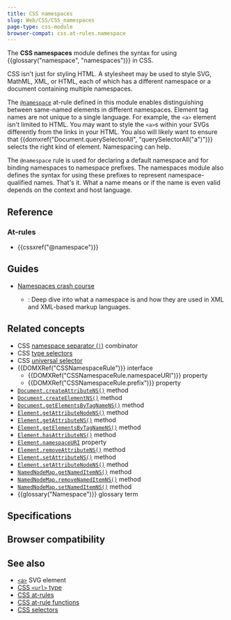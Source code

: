 ```yaml
---
title: CSS namespaces
slug: Web/CSS/CSS_namespaces
page-type: css-module
browser-compat: css.at-rules.namespace
---
```




The **CSS namespaces** module defines the syntax for using {{glossary("namespace", "namespaces")}} in CSS.

CSS isn't just for styling HTML. A stylesheet may be used to style SVG, MathML, XML, or HTML, each of which has a different namespace or a document containing multiple namespaces.

The [`@namespace`](/Web/CSS/@namespace) at-rule defined in this module enables distinguishing between same-named elements in different namespaces. Element tag names are not unique to a single language. For example, the `<a>` element isn't limited to HTML. You may want to style the `<a>`s within your SVGs differently from the links in your HTML. You also will likely want to ensure that {{domxref("Document.querySelectorAll", "querySelectorAll(\"a\")")}} selects the right kind of element. Namespacing can help.

The `@namespace` rule is used for declaring a default namespace and for binding namespaces to namespace prefixes. The namespaces module also defines the syntax for using these prefixes to represent namespace-qualified names. That's it. What a name means or if the name is even valid depends on the context and host language.

## Reference

### At-rules

- {{cssxref("@namespace")}}

## Guides

- [Namespaces crash course](/Web/SVG/Namespaces_Crash_Course)

  - : Deep dive into what a namespace is and how they are used in XML and XML-based markup languages.

## Related concepts

- CSS [namespace separator (`|`)](/Web/CSS/Namespace_separator) combinator
- CSS [type selectors](/Web/CSS/Type_selectors)
- CSS [universal selector](/Web/CSS/Universal_selectors)
- {{DOMXRef("CSSNamespaceRule")}} interface
  - {{DOMXRef("CSSNamespaceRule.namespaceURI")}} property
  - {{DOMXRef("CSSNamespaceRule.prefix")}} property
- [`Document.createAttributeNS()`](/Web/API/Document/createAttributeNS) method
- [`Document.createElementNS()`](/Web/API/Document/createElementNS) method
- [`Document.getElementsByTagNameNS()`](/Web/API/Document/getElementsByTagNameNS) method
- [`Element.getAttributeNodeNS()`](/Web/API/Element/getAttributeNodeNS) method
- [`Element.getAttributeNS()`](/Web/API/Element/getAttributeNS) method
- [`Element.getElementsByTagNameNS()`](/Web/API/Element/getElementsByTagNameNS) method
- [`Element.hasAttributeNS()`](/Web/API/Element/hasAttributeNS) method
- [`Element.namespaceURI`](/Web/API/Element/namespaceURI) property
- [`Element.removeAttributeNS()`](/Web/API/Element/removeAttributeNS) method
- [`Element.setAttributeNS()`](/Web/API/Element/setAttributeNS) method
- [`Element.setAttributeNodeNS()`](/Web/API/Element/setAttributeNodeNS) method
- [`NamedNodeMap.getNamedItemNS()`](/Web/API/NamedNodeMap/getNamedItemNS) method
- [`NamedNodeMap.removeNamedItemNS()`](/Web/API/NamedNodeMap/removeNamedItemNS) method
- [`NamedNodeMap.setNamedItemNS()`](/Web/API/NamedNodeMap/setNamedItemNS) method
- {{glossary("Namespace")}} glossary term

## Specifications



## Browser compatibility



## See also

- [`<a>`](/Web/SVG/Element/a#example) SVG element
- [CSS `<url>` type](/Web/CSS/url_value)
- [CSS at-rules](/Web/CSS/At-rule)
- [CSS at-rule functions](/Web/CSS/At-rule-functions)
- [CSS selectors](/Web/CSS/CSS_selectors)
